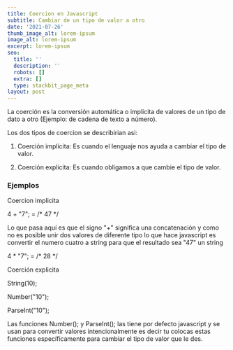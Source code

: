 ```yaml
---
title: Coercion en Javascript
subtitle: Cambiar de un tipo de valor a otro
date: '2021-07-26'
thumb_image_alt: lorem-ipsum
image_alt: lorem-ipsum
excerpt: lorem-ipsum
seo:
  title: ''
  description: ''
  robots: []
  extra: []
  type: stackbit_page_meta
layout: post
---
```

La coerción es la conversión automática o implicita de valores de un tipo de dato a otro (Ejemplo: de cadena de texto a número).

Los dos tipos de coercion se describirian asi:

1.  Coerción implícita: Es cuando el lenguaje nos ayuda a cambiar el tipo de valor.

2.  Coerción explicita: Es cuando obligamos a que cambie el tipo de valor.

### Ejemplos

Coercion implicita

4 + "7";  =   /\* 47 \*/

Lo que pasa aquí es que el signo "+" significa una concatenación y como no es posible unir dos valores de diferente tipo lo que hace javascript es convertir el numero cuatro a string para que el resultado sea "47" un string

4 \* "7";  =   /\* 28 \*/

Coerción explicita

String(10);


Number("10");


ParseInt("10");

Las funciones Number(); y ParseInt(); las tiene por defecto javascript y se usan para convertir valores intencionalmente es decir tu colocas estas funciones específicamente para cambiar el tipo de valor que le des.
